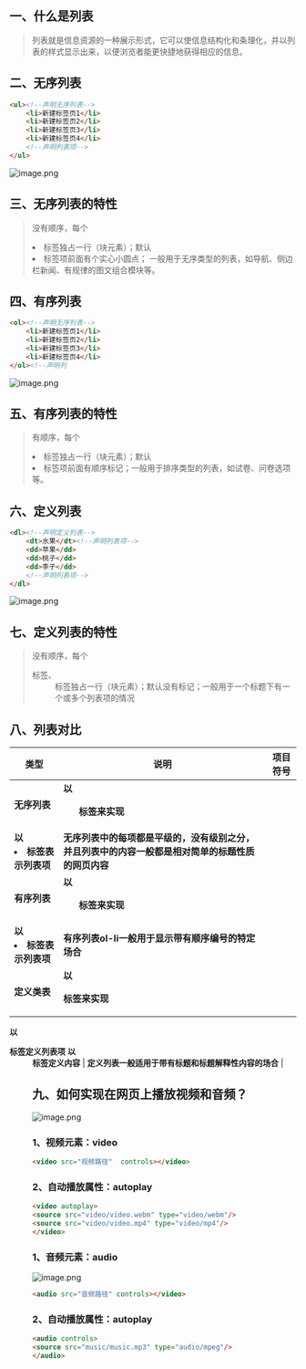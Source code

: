 ## 一、什么是列表
> 列表就是信息资源的一种展示形式，它可以使信息结构化和条理化，并以列表的样式显示出来，以便浏览者能更快捷地获得相应的信息。

## 二、无序列表
```html
<ul><!--声明无序列表-->
    <li>新建标签页1</li>
    <li>新建标签页2</li>
    <li>新建标签页3</li>
    <li>新建标签页4</li>
    <!--声明列表项-->
</ul>
```
![image.png](https://cdn.nlark.com/yuque/0/2023/png/33625181/1677159854390-03f53303-25ce-435a-92f1-e93850d15376.png#averageHue=%23f7f7f6&clientId=u156472b2-fe4b-4&from=paste&height=230&id=udf05912e&originHeight=345&originWidth=830&originalType=binary&ratio=1.5&rotation=0&showTitle=false&size=1147672&status=done&style=none&taskId=u3ba31ba2-5825-4eaf-a50b-627bcc3e0d5&title=&width=553.3333333333334)
## 三、无序列表的特性
> 没有顺序，每个<li>标签独占一行（块元素）；默认<li>标签项前面有个实心小圆点；
> 一般用于无序类型的列表，如导航、侧边栏新闻、有规律的图文组合模块等。

## 四、有序列表
```html
<ol><!--声明无序列表-->
    <li>新建标签页1</li>
    <li>新建标签页2</li>
    <li>新建标签页3</li>
    <li>新建标签页4</li>
</ol><!--声明列
```
![image.png](https://cdn.nlark.com/yuque/0/2023/png/33625181/1677159949528-3c488278-27b9-49fa-8c5e-f3dcb7a5933e.png#averageHue=%23f7f7f7&clientId=u156472b2-fe4b-4&from=paste&height=218&id=u534639c8&originHeight=327&originWidth=831&originalType=binary&ratio=1.5&rotation=0&showTitle=false&size=1089108&status=done&style=none&taskId=u63d52ef6-84b0-41c3-ba59-cc1513734ec&title=&width=554)
## 五、有序列表的特性
> 有顺序，每个<li>标签独占一行（块元素）；默认<li>标签项前面有顺序标记；一般用于排序类型的列表，如试卷、问卷选项等。

## 六、定义列表
```html
<dl><!--声明定义列表-->
    <dt>水果</dt><!--声明列表项-->
    <dd>苹果</dd>
    <dd>桃子</dd>
    <dd>李子</dd>
    <!--声明列表项-->
</dl>
```
![image.png](https://cdn.nlark.com/yuque/0/2023/png/33625181/1677160018469-a03a9fcb-41d3-4b36-b424-1ce31d52611a.png#averageHue=%23f6f5f5&clientId=u156472b2-fe4b-4&from=paste&height=175&id=uf643feae&originHeight=263&originWidth=830&originalType=binary&ratio=1.5&rotation=0&showTitle=false&size=874914&status=done&style=none&taskId=uef91f823-1067-48d3-9a17-63ece733991&title=&width=553.3333333333334)
## 七、定义列表的特性
> 没有顺序，每个<dt>标签、<dd>标签独占一行（块元素）；默认没有标记；一般用于一个标题下有一个或多个列表项的情况

## 八、列表对比
| **类型** | **说明** | **项目符号** |
| --- | --- | --- |
| **无序列表** | **以<ul>标签来实现**
**以<li>标签表示列表项** | **无序列表中的每项都是平级的，没有级别之分，并且列表中的内容一般都是相对简单的标题性质的网页内容** |
| **有序列表** | **以<ol>标签来实现**
**以<li>标签表示列表项** | **有序列表ol-li一般用于显示带有顺序编号的特定场合** |
| **定义类表** | **以<dl>标签来实现**
**以<dt>标签定义列表项**
**以<dd>标签定义内容** | **定义列表一般适用于带有标题和标题解释性内容的场合** |

## 九、如何实现在网页上播放视频和音频？
![image.png](https://cdn.nlark.com/yuque/0/2023/png/33625181/1677160342146-41310a41-8c52-4fd5-8d0a-2f3c1c524c03.png#averageHue=%23eff1e7&clientId=u156472b2-fe4b-4&from=paste&height=159&id=u8b1de93d&originHeight=238&originWidth=830&originalType=binary&ratio=1.5&rotation=0&showTitle=false&size=791754&status=done&style=none&taskId=u1f68af59-aa50-499d-b8b8-945d6b0078b&title=&width=553.3333333333334)
### 1、视频元素：video
```html
<video src="视频路径"  controls></video>
```
### 2、自动播放属性：autoplay
```html
<video autoplay>
<source src="video/video.webm" type="video/webm"/>
<source src="video/video.mp4" type="video/mp4"/>
</video>
```
### 1、音频元素：audio
![image.png](https://cdn.nlark.com/yuque/0/2023/png/33625181/1677160353271-ccbd3e9b-5783-453f-990a-5c2f100947a7.png#averageHue=%23f1f3ea&clientId=u156472b2-fe4b-4&from=paste&height=135&id=u6206924d&originHeight=203&originWidth=831&originalType=binary&ratio=1.5&rotation=0&showTitle=false&size=676148&status=done&style=none&taskId=u439817ff-cdfc-4802-bdfd-f2afc9623cb&title=&width=554)
```html
<audio src="音频路径" controls></video>
```
### 2、自动播放属性：autoplay
```html
<audio controls>
<source src="music/music.mp3" type="audio/mpeg"/>
</audio>
```

